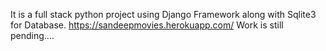 It is a full stack python project using Django Framework along with Sqlite3 for Database.
https://sandeepmovies.herokuapp.com/
Work is still pending....

